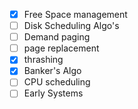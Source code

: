 - [x] Free Space management
- [ ] Disk Scheduling Algo's
- [ ] Demand paging 
- [ ] page replacement
- [x] thrashing
- [x] Banker's Algo
- [ ] CPU scheduling
- [ ] Early Systems
